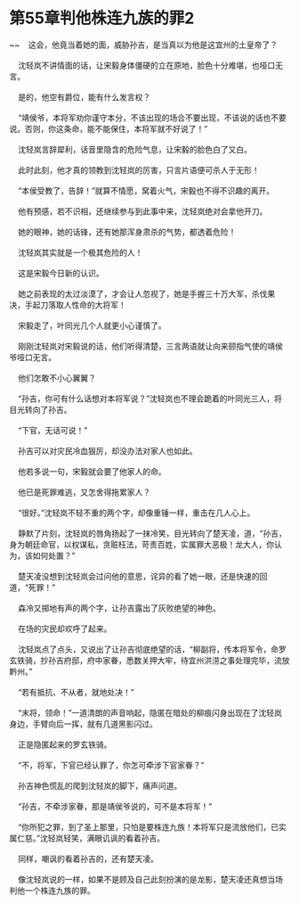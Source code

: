 # 第55章判他株连九族的罪2
~~&nbsp;&nbsp;&nbsp;&nbsp;这会，他竟当着她的面，威胁孙吉，是当真以为他是这宜州的土皇帝了？<br><br>&nbsp;&nbsp;&nbsp;&nbsp;沈轻岚不讲情面的话，让宋毅身体僵硬的立在原地，脸色十分难堪，也哑口无言。<br><br>&nbsp;&nbsp;&nbsp;&nbsp;是的，他空有爵位，能有什么发言权？<br><br>&nbsp;&nbsp;&nbsp;&nbsp;“靖侯爷，本将军劝你谨守本分，不该出现的场合不要出现，不该说的话也不要说。否则，你这条命，能不能保住，本将军就不好说了！”<br><br>&nbsp;&nbsp;&nbsp;&nbsp;沈轻岚言辞犀利，话音里隐含的危险气息，让宋毅的脸色白了又白。<br><br>&nbsp;&nbsp;&nbsp;&nbsp;此时此刻，他才真的领教到沈轻岚的厉害，只言片语便可杀人于无形！<br><br>&nbsp;&nbsp;&nbsp;&nbsp;“本侯受教了，告辞！”就算不情愿，窝着火气，宋毅也不得不识趣的离开。<br><br>&nbsp;&nbsp;&nbsp;&nbsp;他有预感，若不识相，还继续参与到此事中来，沈轻岚绝对会拿他开刀。<br><br>&nbsp;&nbsp;&nbsp;&nbsp;她的眼神，她的话锋，还有她那浑身肃杀的气势，都透着危险！<br><br>&nbsp;&nbsp;&nbsp;&nbsp;沈轻岚其实就是一个极其危险的人！<br><br>&nbsp;&nbsp;&nbsp;&nbsp;这是宋毅今日新的认识。<br><br>&nbsp;&nbsp;&nbsp;&nbsp;她之前表现的太过淡漠了，才会让人忽视了，她是手握三十万大军，杀伐果决，手起刀落取人性命的大将军！<br><br>&nbsp;&nbsp;&nbsp;&nbsp;宋毅走了，叶同光几个人就更小心谨慎了。<br><br>&nbsp;&nbsp;&nbsp;&nbsp;刚刚沈轻岚对宋毅说的话，他们听得清楚，三言两语就让向来颐指气使的靖侯爷哑口无言。<br><br>&nbsp;&nbsp;&nbsp;&nbsp;他们怎敢不小心翼翼？<br><br>&nbsp;&nbsp;&nbsp;&nbsp;“孙吉，你可有什么话想对本将军说？”沈轻岚也不理会跪着的叶同光三人，将目光转向了孙吉。<br><br>&nbsp;&nbsp;&nbsp;&nbsp;“下官，无话可说！”<br><br>&nbsp;&nbsp;&nbsp;&nbsp;孙吉可以对灾民冷血狠厉，却没办法对家人也如此。<br><br>&nbsp;&nbsp;&nbsp;&nbsp;他若多说一句，宋毅就会要了他家人的命。<br><br>&nbsp;&nbsp;&nbsp;&nbsp;他已是死罪难逃，又怎舍得拖累家人？<br><br>&nbsp;&nbsp;&nbsp;&nbsp;“很好。”沈轻岚不轻不重的两个字，却像重锤一样，重击在几人心上。<br><br>&nbsp;&nbsp;&nbsp;&nbsp;静默了片刻，沈轻岚的唇角扬起了一抹冷笑，目光转向了楚天凌，道，“孙吉，身为朝廷命官，以权谋私，贪赃枉法，苛责百姓，实属罪大恶极！龙大人，你认为，该如何处置？”<br><br>&nbsp;&nbsp;&nbsp;&nbsp;楚天凌没想到沈轻岚会过问他的意思，诧异的看了她一眼，还是快速的回道，“死罪！”<br><br>&nbsp;&nbsp;&nbsp;&nbsp;森冷又掷地有声的两个字，让孙吉露出了灰败绝望的神色。<br><br>&nbsp;&nbsp;&nbsp;&nbsp;在场的灾民却欢呼了起来。<br><br>&nbsp;&nbsp;&nbsp;&nbsp;沈轻岚点了点头，又说出了让孙吉彻底绝望的话，“柳副将，传本将军令，命罗玄铁骑，抄孙吉府邸，府中家眷，悉数关押大牢，待宜州洪涝之事处理完毕，流放黔州。”<br><br>&nbsp;&nbsp;&nbsp;&nbsp;“若有抵抗、不从者，就地处决！”<br><br>&nbsp;&nbsp;&nbsp;&nbsp;“末将，领命！”一道清朗的声音响起，隐匿在暗处的柳痕闪身出现在了沈轻岚身边，手臂向后一挥，就有几道黑影闪过。<br><br>&nbsp;&nbsp;&nbsp;&nbsp;正是隐匿起来的罗玄铁骑。<br><br>&nbsp;&nbsp;&nbsp;&nbsp;“不，将军，下官已经认罪了，你怎可牵涉下官家眷？”<br><br>&nbsp;&nbsp;&nbsp;&nbsp;孙吉神色慌乱的爬到沈轻岚的脚下，痛声问道。<br><br>&nbsp;&nbsp;&nbsp;&nbsp;“孙吉，不牵涉家眷，那是靖侯爷说的，可不是本将军！”<br><br>&nbsp;&nbsp;&nbsp;&nbsp;“你所犯之罪，到了圣上那里，只怕是要株连九族！本将军只是流放他们，已实属仁慈。”沈轻岚轻笑，满眼讥讽的看着孙吉。<br><br>&nbsp;&nbsp;&nbsp;&nbsp;同样，嘲讽的看着孙吉的，还有楚天凌。<br><br>&nbsp;&nbsp;&nbsp;&nbsp;像沈轻岚说的一样，如果不是顾及自己此刻扮演的是龙影，楚天凌还真想当场判他一个株连九族的罪。<br><br>
                    

<script>_fwqdsqadxfw()</script>
<div><script>_dfwf1dw();</script></div>
<div><script>_dfwf1agdw();</script></div>
                